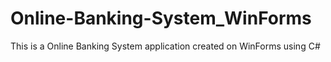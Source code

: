 # Online-Banking-System_WinForms
 This is a Online Banking System application created on WinForms using C#
